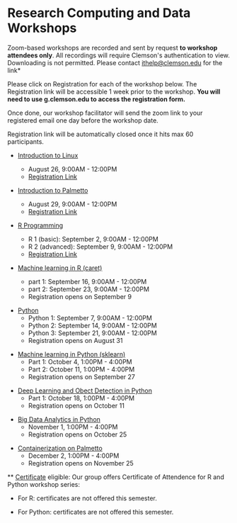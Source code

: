 # Research Computing and Data Workshops

Zoom-based workshops are recorded and sent by request **to workshop attendees only**. 
All recordings will require Clemson's authentication to view. Downloading is not permitted. 
Please contact ithelp@clemson.edu for the link* 

Please click on Registration for each of the workshop below. The Registration link will be accessible 
1 week prior to the workshop. **You will need to use g.clemson.edu to access the registration form.**

Once done, our workshop facilitator will send the zoom link to your registered email one day before the workshop date.

Registration link will be automatically closed once it hits max 60 participants.

- [Introduction to Linux](../intro_linux/00-index.md)
    - August 26, 9:00AM - 12:00PM
    - [Registration Link](https://forms.gle/KfPAgeLGKpVn8s976)
     
- [Introduction to Palmetto](../intro_palmetto/00-index.md)
    - August 29, 9:00AM - 12:00PM
    - [Registration Link](https://forms.gle/LgYfiBrKnqQ1XTPE6)
  
- [R Programming](../r_programming/00-index.md)
    - R 1 (basic): September 2, 9:00AM - 12:00PM
    - R 2 (advanced): September 9, 9:00AM - 12:00PM
    - [Registration Link](https://forms.gle/xzmt1VV5XiW8ajVs7)
        
        
- [Machine learning in R (caret)](../r_machine_learning/00-index.md)
    - part 1: September 16, 9:00AM - 12:00PM
    - part 2: September 23, 9:00AM - 12:00PM
    - Registration opens on September 9
<!---    - [Registration Link](https://forms.gle/tv1zoVeJdAMMQ7rF8) -->
   
 - [Python](../python_programming/00-index.md)
    - Python 1: September 7, 9:00AM - 12:00PM
    - Python 2: September 14, 9:00AM - 12:00PM
    - Python 3: September 21, 9:00AM - 12:00PM
    - Registration opens on August 31
<!--- - [Registration Link](https://forms.gle/XwSrTH2oh1zc27ys7) -->
    
    
- [Machine learning in Python (sklearn)](../python_sklearn/00-index.md)
    - Part 1: October 4, 1:00PM - 4:00PM
    - Part 2: October 11, 1:00PM - 4:00PM
    - Registration opens on September 27
<!---    - [Registration Link](https://forms.gle/EugSmVTWouwznjjv7) -->


- [Deep Learning and Obect Detection in Python](../python_deep_learning/00-index.md)
    - Part 1: October 18, 1:00PM - 4:00PM
    - Registration opens on October 11
<!---    - [Registration Link](https://forms.gle/RwQ1cST5s6h6iBEQ8) -->
    

- [Big Data Analytics in Python](../python_big_data/00-index.md)    
    - November 1, 1:00PM - 4:00PM
    - Registration opens on October 25
<!---    - [Registration Link](https://forms.gle/s9ChjiF2wX8k71G28) -->
    
- [Containerization on Palmetto](../containers/00-index.md)
    - December 2, 1:00PM - 4:00PM
    - Registration opens on November 25
    
    
    
** [Certificate](https://www.palmetto.clemson.edu/palmetto/training/certificates/) eligible:
Our group offers Certificate of Attendence for R and Python workshop series:

- For R: certificates are not offered this semester.

- For Python: certificates are not offered this semester.

